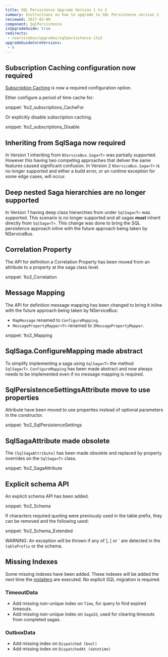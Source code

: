 ```yaml
---
title: SQL Persistence Upgrade Version 1 to 2
summary: Instructions on how to upgrade to SQL Persistence version 2
reviewed: 2017-03-09
component: SqlPersistence
isUpgradeGuide: true
redirects:
 - nservicebus/upgrades/sqlpersistence-1to2
upgradeGuideCoreVersions:
 - 6
---
```



## Subscription Caching configuration now required

[Subscription Caching](/persistence/sql/subscriptions.md) is now a required configuration option. 

Ether configure a period of time cache for:

snippet: 1to2_subscriptions_CacheFor

Or explicitly disable subscription caching.

snippet: 1to2_subscriptions_Disable


## Inheriting from SqlSaga now required

In Version 1 inheriting from `NServiceBus.Saga<T>` was partially supported. However this having two competing approaches that deliver the same features caused significant confusion. In Version 2 `NServiceBus.Saga<T>` is no longer supported and either a build error, or an runtime exception for some edge cases, will occur.


## Deep nested Saga hierarchies are no longer supported

In Version 1 having deep class hierarchies from under `SqlSaga<T>` was supported. This scenario is no longer supported and all sagas **must** inherit directly from `SqlSaga<T>`. This change was done to bring the SQL persistence approach inline with the future approach being taken by NServiceBus.


## Correlation Property

The API for definition a Correlation Property has been moved from an attribute to a property at the saga class level.

snippet: 1to2_Correlation


## Message Mapping

The API for definition message mapping has been changed to bring it inline with the future approach being taken by NServiceBus:

 * `MapMessage` renamed to `ConfigureMapping`.
 * `MessagePropertyMapper<T>` renamed to `IMessagePropertyMapper`.

snippet: 1to2_Mapping


## SqlSaga.ConfigureMapping made abstract

To simplify implementing a saga using `SqlSaga<T>` the method `SqlSaga<T>.ConfigureMapping` has been made abstract and now always needs to be implemented even if no message mapping is required.


## SqlPersistenceSettingsAttribute move to use properties

Attribute have been moved to use properties instead of optional parameters in the constructor.

snippet: 1to2_SqlPersistenceSettings


## SqlSagaAttribute made obsolete

The `[SqlSagaAttribute]` has been made obsolete and replaced by property overrides on the `SqlSaga<T>` class.

snippet: 1to2_SagaAttribute


## Explicit schema API

An explicit schema API has been added.

snippet: 1to2_Schema

If characters required quoting were previously used in the table prefix, they can be removed and the following used:

snippet: 1to2_Schema_Extended

WARNING: An exception will be thrown if any of ], [ or &grave; are detected in the `tablePrefix` or the schema.


## Missing Indexes

Some missing indexes have been added. These indexes will be added the next time the [installers](/persistence/sql/#installation) are executed. No explicit SQL migration is required.


### TimeoutData

 * Add missing non-unique index on `Time`, for query to find expired timeouts.
 * Add missing non-unique index on `SagaId`, used for clearing timeouts from completed sagas.


### OutboxData

* Add missing index on `Dispatched (bool)`
* Add missing index on `DispatchedAt (datetime)`